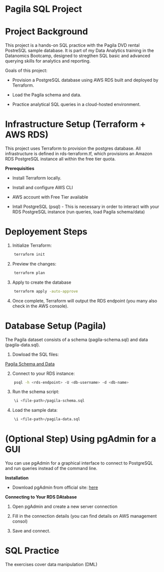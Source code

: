 # Pagila SQL Project

# Project Background

This project is a hands-on SQL practice with the Pagila DVD rental PostreSQL sample database. It is part of my Data Analytics training in the Datanomics Bootcamp, designed to stregthen SQL basic and advanced querying skills for analytics and reporting.

Goals of this project:

- Provision a PostgreSQL database using AWS RDS built and deployed by Terraform.

- Load the Pagila schema and data.

- Practice analytical SQL queries in a cloud-hosted environment.

# Infrastructure Setup (Terraform + AWS RDS)

This project uses Terraform to provision the postgres database. All infrastructure is defined in rds-terraform.tf, which provisions an Amazon RDS PostgreSQL instance all within the free tier quota.

**Prerequisities**

- Install Terraform locally.

- Install and configure AWS CLI

- AWS account with Free Tier available

- Intall PostgreSQL (psql) - This is necessary in order to interact with your RDS PostgreSQL instance (run queries, load Pagila schema/data)

# Deployement Steps

1. Initialize Terraform:
```bash
    terraform init
```

2. Preview the changes:

```bash
    terraform plan
```

3. Apply to create the database
```bash
    terraform apply -auto-approve
```

4. Once complete, Terraform will output the RDS endpoint (you many also check in the AWS console).

# Database Setup (Pagila)

The Pagila dataset consists of a schema (pagila-schema.sql) and data (pagila-data.sql).

1. Dowload the SQL files:

<a href="https://github.com/devrimgunduz/pagila">Pagila Schema and Data</a>

2. Connect to your RDS instance:
```bash
    psql -h <rds-endpoint> -U <db-username> -d <db-name>
```

3. Run the schema script:
```bash
    \i <file-path>/pagila-schema.sql
```

4. Load the sample data:

```bash
    \i <file-path>/pagila-data.sql
```

# (Optional Step) Using pgAdmin for a GUI

You can use pgAdmin for a graphical interface to connect to PostgreSQL and run queries instead of the command line.

**Installation**

- Download pgAdmin from official site: <a href="https://www.pgadmin.org/download/">here</a>

**Connecting to Your RDS DAtabase**

1. Open pgAdmin and create a new server connection

2. Fill in the connection details (you can find details on AWS management consol)

3. Save and connect.

# SQL Practice 

The exercises cover data manipulation (DML)


